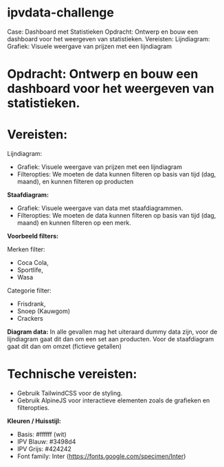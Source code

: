 # ipvdata-challenge
Case: Dashboard met Statistieken Opdracht: Ontwerp en bouw een dashboard voor het weergeven van statistieken. Vereisten: Lijndiagram: Grafiek: Visuele weergave van prijzen met een lijndiagram 

# Opdracht: Ontwerp en bouw een dashboard voor het weergeven van statistieken.

# Vereisten:
Lijndiagram:
- Grafiek: Visuele weergave van prijzen met een lijndiagram
- Filteropties: We moeten de data kunnen filteren op basis van tijd (dag, maand), en kunnen filteren op producten

**Staafdiagram:**
- Grafiek: Visuele weergave van data met staafdiagrammen.
- Filteropties: We moeten de data kunnen filteren op basis van tijd (dag, maand) en kunnen filteren op een merk.

**Voorbeeld filters:**

Merken filter: 
- Coca Cola,
- Sportlife,
- Wasa

Categorie filter:
- Frisdrank,
- Snoep (Kauwgom)
- Crackers

**Diagram data:**
In alle gevallen mag het uiteraard dummy data zijn, voor de lijndiagram gaat dit dan om een set aan producten. 
Voor de staafdiagram gaat dit dan om omzet (fictieve getallen)

# Technische vereisten:
- Gebruik TailwindCSS voor de styling.
- Gebruik AlpineJS voor interactieve elementen zoals de grafieken en filteropties.

**Kleuren / Huisstijl:**
- Basis: #ffffff (wit)
- IPV Blauw: #3498d4
- IPV Grijs: #424242
- Font family: Inter (https://fonts.google.com/specimen/Inter)
